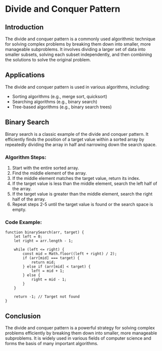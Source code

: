 
Divide and Conquer Pattern
==========================

Introduction
------------

The divide and conquer pattern is a commonly used algorithmic technique for solving complex problems by breaking them down into smaller, more manageable subproblems. It involves dividing a larger set of data into smaller subsets, solving each subset independently, and then combining the solutions to solve the original problem.

Applications
------------

The divide and conquer pattern is used in various algorithms, including:

*   Sorting algorithms (e.g., merge sort, quicksort)
*   Searching algorithms (e.g., binary search)
*   Tree-based algorithms (e.g., binary search trees)

Binary Search
-------------

Binary search is a classic example of the divide and conquer pattern. It efficiently finds the position of a target value within a sorted array by repeatedly dividing the array in half and narrowing down the search space.

### Algorithm Steps:

1.  Start with the entire sorted array.
2.  Find the middle element of the array.
3.  If the middle element matches the target value, return its index.
4.  If the target value is less than the middle element, search the left half of the array.
5.  If the target value is greater than the middle element, search the right half of the array.
6.  Repeat steps 2-5 until the target value is found or the search space is empty.

### Code Example:

    function binarySearch(arr, target) {
        let left = 0;
        let right = arr.length - 1;
    
        while (left <= right) {
            const mid = Math.floor((left + right) / 2);
            if (arr[mid] === target) {
                return mid;
            } else if (arr[mid] < target) {
                left = mid + 1;
            } else {
                right = mid - 1;
            }
        }
    
        return -1; // Target not found
    }

Conclusion
----------

The divide and conquer pattern is a powerful strategy for solving complex problems efficiently by breaking them down into smaller, more manageable subproblems. It is widely used in various fields of computer science and forms the basis of many important algorithms.
